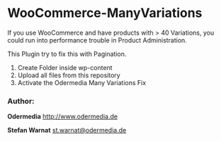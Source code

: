 WooCommerce-ManyVariations
==========================

If you use WooCommerce and have products with > 40 Variations, 
you could run into performance trouble in Product Administration.

This Plugin try to fix this with Pagination.

1. Create Folder inside wp-content 
2. Upload all files from this repository
3. Activate the Odermedia Many Variations Fix

### Author:
**Odermedia** 
http://www.odermedia.de

**Stefan Warnat** 
st.warnat@odermedia.de
